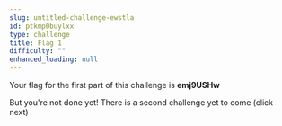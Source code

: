 ```yaml
---
slug: untitled-challenge-ewstla
id: ptkmp0buylxx
type: challenge
title: Flag 1
difficulty: ""
enhanced_loading: null
---
```

Your flag for the first part of this challenge is **emj9USHw**

But you're not done yet!  There is a second challenge yet to come (click next)